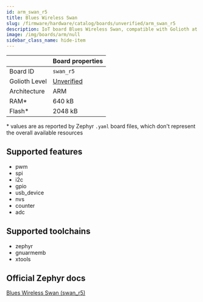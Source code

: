 ```yaml
---
id: arm_swan_r5
title: Blues Wireless Swan
slug: /firmware/hardware/catalog/boards/unverified/arm_swan_r5
description: IoT board Blues Wireless Swan, compatible with Golioth at unverified level.
image: /img/boards/arm/null
sidebar_class_name: hide-item
---
```


[//]: # (This is an auto-generated file, do not edit! Changes to it will be lost upon re-generation)



|                | Board properties     |
| -------------  | -------------------- |
| Board ID       | `swan_r5` |
| Golioth Level  | [Unverified](/firmware/hardware#unverified-boards) |
| Architecture   | ARM |
| RAM*           | 640 kB |
| Flash*         | 2048 kB |

\* values are as reported by Zephyr `.yaml` board files, which don't represent the overall available resources



## Supported features

* pwm
* spi
* i2c
* gpio
* usb_device
* nvs
* counter
* adc

## Supported toolchains

* zephyr
* gnuarmemb
* xtools

## Official Zephyr docs

[Blues Wireless Swan (swan_r5)](https://docs.zephyrproject.org/3.6.0/boards/arm/swan_r5/doc/index.html)
